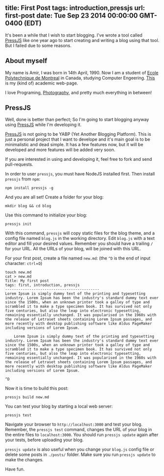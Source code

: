 title: First Post
tags: introduction,pressjs
url: first-post
date: Tue Sep 23 2014 00:00:00 GMT-0400 (EDT)
------------------------
It's been a while that I wish to start blogging. I've wrote a tool called [PressJS](https://github.com/amir-s/pressjs) like one year ago to start creating and writing a blog using that tool. But I failed due to some reasons.

About myself
-----
My name is Amir, I was born in 14th April, 1990. Now I am a student of [Ecole Polytechnique de Montreal](http://polymtl.ca) in Canada, studying Computer Engeering. [This](http://amir.saboury.net) is my (kind of) academic web-page.

I love Programing, [Photography](http://instagram.com/amir.saboury), and pretty much everything in between!


PressJS
------

Well, done is better than perfect; So I'm going to start blogging anyway using [PressJS](https://github.com/amir-s/pressjs) while I'm developing it.

[PressJS](https://github.com/amir-s/pressjs) is not going to be YABP (Yet Another Blogging Platform). This is just a personal project that I want to develope and it's main goal is to be minimalistic and dead simple. It has a few features now, but it will be developed and more features will be added very soon.

If you are interested in using and developing it, feel free to fork and send pull-requests.

In order to user `pressjs`, you must have NodeJS installed first. Then install `pressjs` from `npm`:

	npm install pressjs -g


And you are all set! Create a folder for your blog:

	mkdir blog && cd blog


Use this command to initialize your blog:

	pressjs init


With this command, `pressjs` will copy static files for the blog theme, and a config file named `blog.js` in the working directory.
Edit `blog.js` with a text editor and fill your desired values. Remember you should have a trailing `/` for your URL. All the URLs of your blog, will be joined with this URL.

For your first post, create a file named `new.md`: (the `^D` is the end of input character: `ctrl`+`D`)

	touch new.md
	cat > new.md
	Title: My first post
	tags: first, introduction, pressjs
	-------------------------------------------
    Lorem Ipsum is simply dummy text of the printing and typesetting industry. Lorem Ipsum has been the industry's standard dummy text ever since the 1500s, when an unknown printer took a galley of type and scrambled it to make a type specimen book. It has survived not only five centuries, but also the leap into electronic typesetting, remaining essentially unchanged. It was popularised in the 1960s with the release of Letraset sheets containing Lorem Ipsum passages, and more recently with desktop publishing software like Aldus PageMaker including versions of Lorem Ipsum.
	
		Lorem Ipsum is simply dummy text of the printing and typesetting industry. Lorem Ipsum has been the industry's standard dummy text ever since the 1500s, when an unknown printer took a galley of type and scrambled it to make a type specimen book. It has survived not only five centuries, but also the leap into electronic typesetting, remaining essentially unchanged. It was popularised in the 1960s with the release of Letraset sheets containing Lorem Ipsum passages, and more recently with desktop publishing software like Aldus PageMaker including versions of Lorem Ipsum.
	
	^D

Now it is time to build this post:

	pressjs build new.md
	
You can test your blog by starting a local web server:

	pressjs test

Navigate your browser to `http://localhost:3000` and test your blog. Remember, the `pressjs test` command, changes the URL of your blog in the entire files to `localhost:3000`. You should run `pressjs update` again after your tests, before uploading your blog.

`pressjs update` is also useful when you change your `blog.js` config file or delete some posts in `./posts/` folder. Make sure you run `pressjs update` to make the changes.

Have fun.